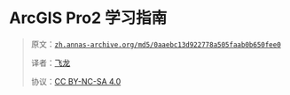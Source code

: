 # ArcGIS Pro2 学习指南

> 原文：[`zh.annas-archive.org/md5/0aaebc13d922778a505faab0b650fee0`](https://zh.annas-archive.org/md5/0aaebc13d922778a505faab0b650fee0)
> 
> 译者：[飞龙](https://github.com/wizardforcel)
> 
> 协议：[CC BY-NC-SA 4.0](http://creativecommons.org/licenses/by-nc-sa/4.0/)